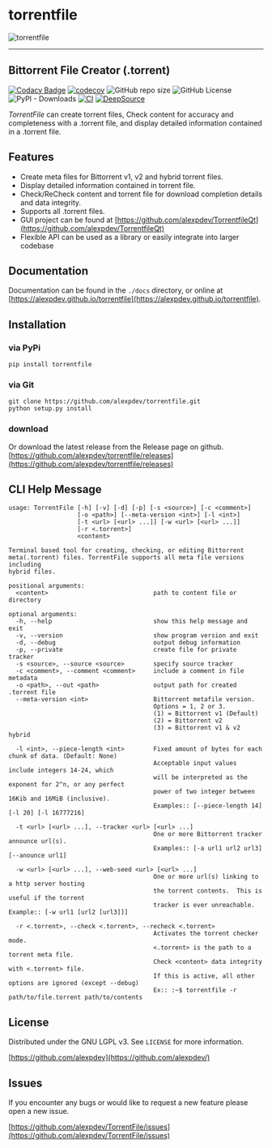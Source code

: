 # torrentfile

![torrentfile](https://github.com/alexpdev/torrentfile/blob/master/assets/torrentfile.png?raw=true)

------

## Bittorrent File Creator (.torrent)

[![Codacy Badge](https://app.codacy.com/project/badge/Grade/202440df15224535b5358503e6235c88)](https://www.codacy.com/gh/alexpdev/TorrentFile/dashboard?utm_source=github.com&amp;utm_medium=referral&amp;utm_content=alexpdev/TorrentFile&amp;utm_campaign=Badge_Grade)
[![codecov](https://codecov.io/gh/alexpdev/TorrentFile/branch/master/graph/badge.svg?token=PXFsxXVAHW)](https://codecov.io/gh/alexpdev/TorrentFile)
![GitHub repo size](https://img.shields.io/github/repo-size/alexpdev/TorrentFile)
![GitHub License](https://img.shields.io/github/license/alexpdev/TorrentFile)
![PyPI - Downloads](https://img.shields.io/pypi/dw/torrentfile)
[![CI](https://github.com/alexpdev/TorrentFile/actions/workflows/python_workflow.yml/badge.svg?branch=master&event=push)](https://github.com/alexpdev/TorrentFile/actions/workflows/python_workflow.yml)
[![DeepSource](https://deepsource.io/gh/alexpdev/TorrentFile.svg/?label=active+issues&token=16Sl_dF7nTU8YgPilcqhvHm8)](https://deepsource.io/gh/alexpdev/TorrentFile/)

_TorrentFile_ can create torrent files, Check content for accuracy and completeness with a
.torrent file, and display detailed information contained in a .torrent file.

## Features

- Create meta files for Bittorrent v1, v2 and hybrid torrent files.
- Display detailed information contained in torrent file.
- Check/ReCheck content and torrent file for download completion details and data integrity.
- Supports all .torrent files.
- GUI project can be found at [https://github.com/alexpdev/TorrentfileQt](https://github.com/alexpdev/TorrentfileQt)
- Flexible API can be used as a library or easily integrate into larger codebase

## Documentation

Documentation can be found in the `./docs` directory, or online at [https://alexpdev.github.io/torrentfile](https://alexpdev.github.io/torrentfile).

## Installation

### via PyPi

`pip install torrentfile`

### via Git

```bash:
git clone https://github.com/alexpdev/torrentfile.git
python setup.py install
```

### download

Or download the latest release from the Release page on github.
[https://github.com/alexpdev/torrentfile/releases](https://github.com/alexpdev/torrentfile/releases)

## CLI Help Message

```bash:
usage: TorrentFile [-h] [-v] [-d] [-p] [-s <source>] [-c <comment>]
                   [-o <path>] [--meta-version <int>] [-l <int>]
                   [-t <url> [<url> ...]] [-w <url> [<url> ...]]
                   [-r <.torrent>]
                   <content>

Terminal based tool for creating, checking, or editing Bittorrent
meta(.torrent) files. TorrentFile supports all meta file versions including
hybrid files.

positional arguments:
  <content>                             path to content file or directory

optional arguments:
  -h, --help                            show this help message and exit
  -v, --version                         show program version and exit
  -d, --debug                           output debug information
  -p, --private                         create file for private tracker
  -s <source>, --source <source>        specify source tracker
  -c <comment>, --comment <comment>     include a comment in file metadata
  -o <path>, --out <path>               output path for created .torrent file
  --meta-version <int>                  Bittorrent metafile version.
                                        Options = 1, 2 or 3.
                                        (1) = Bittorrent v1 (Default)
                                        (2) = Bittorrent v2
                                        (3) = Bittorrent v1 & v2 hybrid

  -l <int>, --piece-length <int>        Fixed amount of bytes for each chunk of data. (Default: None)
                                        Acceptable input values include integers 14-24, which
                                        will be interpreted as the exponent for 2^n, or any perfect
                                        power of two integer between 16Kib and 16MiB (inclusive).
                                        Examples:: [--piece-length 14] [-l 20] [-l 16777216]

  -t <url> [<url> ...], --tracker <url> [<url> ...]
                                        One or more Bittorrent tracker announce url(s).
                                        Examples:: [-a url1 url2 url3]  [--anounce url1]

  -w <url> [<url> ...], --web-seed <url> [<url> ...]
                                        One or more url(s) linking to a http server hosting
                                        the torrent contents.  This is useful if the torrent
                                        tracker is ever unreachable. Example:: [-w url1 [url2 [url3]]]

  -r <.torrent>, --check <.torrent>, --recheck <.torrent>
                                        Activates the torrent checker mode.
                                        <.torrent> is the path to a torrent meta file.
                                        Check <content> data integrity with <.torrent> file.
                                        If this is active, all other options are ignored (except --debug)
                                        Ex:: :~$ torrentfile -r path/to/file.torrent path/to/contents
```

## License

Distributed under the GNU LGPL v3. See `LICENSE` for more information.

[https://github.com/alexpdev](https://github.com/alexpdev/)

## Issues

If you encounter any bugs or would like to request a new feature please open a new issue.

[https://github.com/alexpdev/TorrentFile/issues](https://github.com/alexpdev/TorrentFile/issues)
